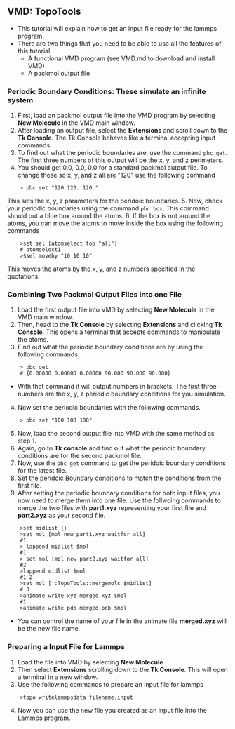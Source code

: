 ## VMD: TopoTools
* This tutorial will explain how to get an input file ready for the lammps program. 
* There are two things that you need to be able to use all the features of this tutorial
    * A functional VMD program (see VMD.md to download and install VMD)
    * A packmol output file

### Periodic Boundary Conditions: These simulate an infinite system

1. First, load an packmol output file into the VMD program by selecting **New Molecule** in the VMD main window.
2. After loading an output file, select the **Extensions** and scroll down to the **Tk Console**. The Tk Console behaves like a terminal accepting input commands. 
3. To find out what the periodic boundaries are, use the command `pbc get`. The first three numbers of this output will be the x, y, and z perimeters. 
4. You should get 0.0, 0.0, 0.0 for a standard packmol output file. To change these so x, y, and z all are "120" use the following command
```
    > pbc set "120 120. 120."
```
This sets the x, y, z parameters for the peridoic boundaries. 
5. Now, check your periodic boundaries using the command `pbc box`. This command should put a blue box around the atoms.
6. If the box is not around the atoms, you can move the atoms to move inside the box using the following commands
```
    >set sel [atomselect top "all"]
    # atomselect1
    >$sel moveby "10 10 10"
```
This moves the atoms by the x, y, and z numbers specified in the quotations. 

### Combining Two Packmol Output Files into one File
1. Load the first output file into VMD by selecting **New Molecule** in the VMD main window.
2. Then, head to the **Tk Console** by selecting **Extensions** and clicking **Tk Console**. This opens a terminal that accepts commands to manipulate the atoms. 
3. Find out what the periodic boundary conditions are by using the following commands. 
```
    > pbc get
    # {0.00000 0.00000 0.00000 90.000 90.000 90.000}
```
* With that command it will output numbers in brackets. The first three numbers are the x, y, z periodic boundary conditions for you simulation. 
4. Now set the periodic boundaries with the following commands. 
```
    > pbc set "100 100 100"
``` 
5. Now, load the second output file into VMD with the same method as step 1. 
6. Again, go to **Tk console** and find out what the periodic boundary conditions are for the second packmol file. 
7. Now, use the `pbc get` command to get the peridoic boundary conditions for the latest file. 
8. Set the peridoic Boundary conditions to match the conditions from the first file. 
9. After setting the periodic boundary conditions for both input files, you now need to merge them into one file. Use the follwoing commands to merge the two files with **part1.xyz** representing your first file and **part2.xyz** as your second file.  

```
    >set midlist {}
    >set mol [mol new part1.xyz waitfor all]
    #1 
    > lappend midlist $mol
    #1
    > set mol [mol new part2.xyz waitfor all]
    #2
    >lappend midlist $mol
    #1 2 
    >set mol [::TopoTools::mergemols $midlist]
    # 3
    >animate write xyz merged.xyz $mol
    #1
    >animate write pdb merged.pdb $mol
```
* You can control the name of your file in the animate file **merged.xyz** will be the new file name. 

### Preparing a Input File for Lammps 
1. Load the file into VMD by selecting **New Molecule**
2. Then select **Extensions** scrolling down to the **Tk Console**. This will open a terminal in a new window. 
3. Use the following commands to prepare an input file for lammps
```
    >topo writelammpsdata filename.input
```
4. Now you can use the new file you created as an input file into the Lammps program. 
